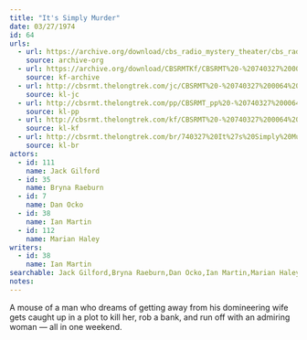 ```yaml
---
title: "It's Simply Murder"
date: 03/27/1974
id: 64
urls: 
  - url: https://archive.org/download/cbs_radio_mystery_theater/cbs_radio_mystery_theater-0051-0100.zip/cbs_radio_mystery_theater-0051-0100%2Fcbsrmt_0064_its_simply_murder.mp3
    source: archive-org
  - url: https://archive.org/download/CBSRMTKf/CBSRMT%20-%20740327%200064%20It%27s%20Simply%20Murder_kf.mp3
    source: kf-archive
  - url: http://cbsrmt.thelongtrek.com/jc/CBSRMT%20-%20740327%200064%20It%27s%20Simply%20Murder%20vbr%20df%20-end_jc.mp3
    source: kl-jc
  - url: http://cbsrmt.thelongtrek.com/pp/CBSRMT_pp%20-%20740327%200064%20It%27s%20Simply%20Murder.mp3
    source: kl-pp
  - url: http://cbsrmt.thelongtrek.com/kf/CBSRMT%20-%20740327%200064%20It%27s%20Simply%20Murder_kf.mp3
    source: kl-kf
  - url: http://cbsrmt.thelongtrek.com/br/740327%20It%27s%20Simply%20Murder%20-%20WOR.mp3
    source: kl-br
actors:  
  - id: 111
    name: Jack Gilford  
  - id: 35
    name: Bryna Raeburn  
  - id: 7
    name: Dan Ocko  
  - id: 38
    name: Ian Martin  
  - id: 112
    name: Marian Haley
writers:  
  - id: 38
    name: Ian Martin
searchable: Jack Gilford,Bryna Raeburn,Dan Ocko,Ian Martin,Marian Haley Ian Martin
notes:  
---
```

A mouse of a man who dreams of getting away from his domineering wife gets caught up in a plot to kill her, rob a bank, and run off with an admiring woman — all in one weekend.